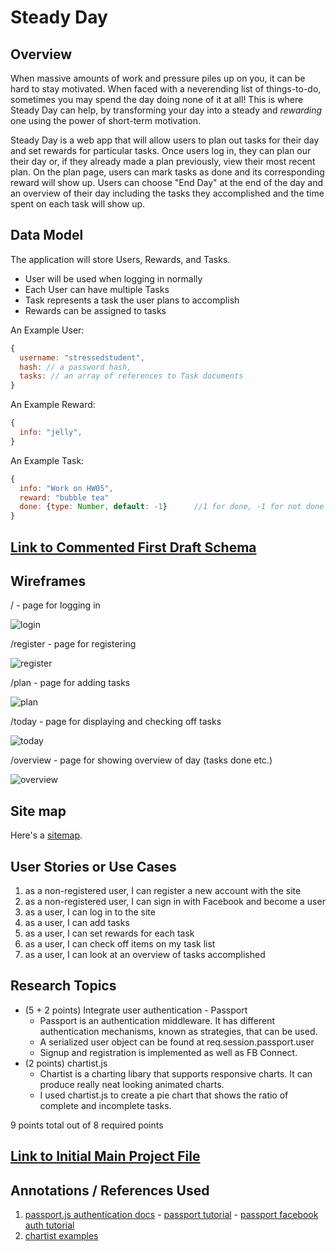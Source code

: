 # Steady Day

## Overview

When massive amounts of work and pressure piles up on you, it can be hard to stay motivated. When faced with a neverending list of things-to-do, sometimes you may spend the day doing none of it at all! This is where Steady Day can help, by transforming your day into a steady and *rewarding* one using the power of short-term motivation.

Steady Day is a web app that will allow users to plan out tasks for their day and set rewards for particular tasks. Once users log in, they can plan our their day or, if they already made a plan previously, view their most recent plan. On the plan page, users can mark tasks as done and its corresponding reward will show up. Users can choose "End Day" at the end of the day and an overview of their day including the tasks they accomplished and the time spent on each task will show up. 


## Data Model

The application will store Users, Rewards, and Tasks.

* User will be used when logging in normally
* Each User can have multiple Tasks
* Task represents a task the user plans to accomplish 
* Rewards can be assigned to tasks

An Example User:

```javascript
{
  username: "stressedstudent",
  hash: // a password hash,
  tasks: // an array of references to Task documents
}
```

An Example Reward:

```javascript
{
  info: "jelly",
}
```

An Example Task:

```javascript
{
  info: "Work on HW05",
  reward: "bubble tea"
  done: {type: Number, default: -1}      //1 for done, -1 for not done
}
```

## [Link to Commented First Draft Schema](db.js) 

## Wireframes

/ - page for logging in

![login](documentation/login.png)

/register - page for registering

![register](documentation/register.png)

/plan - page for adding tasks 

![plan](documentation/setplan.png)

/today - page for displaying and checking off tasks

![today](documentation/plan.png)

/overview - page for showing overview of day (tasks done etc.)

![overview](documentation/overview.png)

## Site map

Here's a [sitemap](documentation/sitemap.png).

## User Stories or Use Cases

1. as a non-registered user, I can register a new account with the site
2. as a non-registered user, I can sign in with Facebook and become a user
3. as a user, I can log in to the site
4. as a user, I can add tasks
5. as a user, I can set rewards for each task
6. as a user, I can check off items on my task list
7. as a user, I can look at an overview of tasks accomplished

## Research Topics

* (5 + 2 points) Integrate user authentication - Passport
    * Passport is an authentication middleware. It has different authentication mechanisms, known as strategies, that can be used.
    * A serialized user object can be found at req.session.passport.user
    * Signup and registration is implemented as well as FB Connect.
* (2 points) chartist.js
    * Chartist is a charting libary that supports responsive charts. It can produce really neat looking animated charts.
    * I used chartist.js to create a pie chart that shows the ratio of complete and incomplete tasks.

9 points total out of 8 required points 


## [Link to Initial Main Project File](app.js) 

## Annotations / References Used
                                                                                                                                                                                                                                                                                                                                                                                                                                                                                                                                                                                                                                                                                                                                                                                                                                                                                                                                                                                                                                                                                                                                                                                                                                                                                                                                                                                                                                                                                                                                                                                                                                                                                                                                                                                                                                                                                                                                                                                                                                                                                                                                                                                                                                                                                                                                                                                                                                                                                                                                                                                                                                                                                                                                                                                                                                                                                                                                                                                                                                                                                                                                                                                                                                                                                                                                                                                                                                                                                                                                                                                                                                                                                                                                                                                                                                                                                                                                                                                                                                                                                                                                                                                                                                                                                                                                                                                                                                                                                                                                                                                                                                                                                                                                                                                                                                                                                                                                                                                                                                                                                                                                                                                                                                                                                                                                                                                                                                                                                                                                                                                                                                                                                                                                                                                                                                                                                                                                                                                                                                                                                                                                                                                                                                                                                                                                                                                                                                                                                                                                                                                                                                                                                                                                                                                                                                                                                                                                                                                                                                                                                                                                                                                                                                                                                                                                                                                                                                                                                                                                                                                                                                                                                                                                                                                                                                                                                                                                                                                                                                                                                                                                                                                                                                                                                                                                                                                                                                                                                                                                                                                                                                                                                                                                                                                                                                                                                                                                                      
1. [passport.js authentication docs](http://passportjs.org/docs) - [passport tutorial](https://code.tutsplus.com/tutorials/authenticating-nodejs-applications-with-passport--cms-21619) - [passport facebook auth tutorial](https://code.tutsplus.com/articles/social-authentication-for-nodejs-apps-with-passport--cms-21618)
2. [chartist examples](http://gionkunz.github.io/chartist-js/examples.html#simple-pie-chart) 
